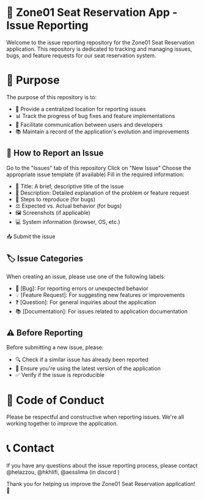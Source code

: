 # 🚀 Zone01 Seat Reservation App - Issue Reporting

Welcome to the issue reporting repository for the Zone01 Seat Reservation application. This repository is dedicated to tracking and managing issues, bugs, and feature requests for our seat reservation system.
# 🎯 Purpose
The purpose of this repository is to:

- 📍 Provide a centralized location for reporting issues
- 📊 Track the progress of bug fixes and feature implementations
- 💬 Facilitate communication between users and developers
- 📚 Maintain a record of the application's evolution and improvements

## 🐛 How to Report an Issue

Go to the "Issues" tab of this repository Click on "New Issue" Choose the appropriate issue template (if available) Fill in the required information:

- 📌 Title: A brief, descriptive title of the issue
- 📄 Description: Detailed explanation of the problem or feature request
- 🔄 Steps to reproduce (for bugs)
- ⚖️ Expected vs. Actual behavior (for bugs)
- 🖼️ Screenshots (if applicable)
- 💻 System information (browser, OS, etc.)


📤 Submit the issue

## 🏷️ Issue Categories
When creating an issue, please use one of the following labels:

- 🐞 [Bug]: For reporting errors or unexpected behavior
- 💡 [Feature Request]: For suggesting new features or improvements
- ❓ [Question]: For general inquiries about the application
- 📚 [Documentation]: For issues related to application documentation

## ⚠️ Before Reporting
Before submitting a new issue, please:

- 🔍 Check if a similar issue has already been reported
- 🔄 Ensure you're using the latest version of the application
- ✅ Verify if the issue is reproducible

# 📜 Code of Conduct
Please be respectful and constructive when reporting issues. We're all working together to improve the application.
# 📞 Contact
If you have any questions about the issue reporting process, please contact @helazzou, @hkhlifi, @aesslima (in discord )

Thank you for helping us improve the Zone01 Seat Reservation application! 🙏
